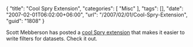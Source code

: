 {
	"title": "Cool Spry Extension",
	"categories": [
		"Misc"
	],
	"tags": [],
	"date": "2007-02-01T06:02:00+06:00",
	"url": "/2007/02/01/Cool-Spry-Extension",
	"guid": "1808"
}

Scott Mebberson has posted a <a href="http://www.scottmebberson.com/blog/index.cfm/2007/2/1/Multiple-Filters-with-Spry-Xtensions">cool Spry extension</a> that makes it easier to write filters for datasets. Check it out.